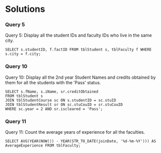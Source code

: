 # Solutions 

### Query 5

Query 5: Display all the student IDs and faculty IDs who live in the same city.
```
SELECT s.studentID, f.factID FROM tblStudent s, tblFaculty f WHERE s.city = f.city;
```

### Query 10

Query 10: Display all the 2nd year Student Names and credits obtained by them for all the students with the 'Pass' status.

```
SELECT s.fName, s.iName, sr.creditObtained
FROM tblStudent s
JOIN tblStudentCourse sc ON s.studentID = sc.stuID
JOIN tblStudentResult sr ON sc.stuCouID = sr.stuCouID
WHERE sc.year = 2 AND sr.iscleared = 'Pass';
```

### Query 11

Query 11: Count the average years of experience for all the faculties.

```
SELECT AVG(YEAR(NOW()) - YEAR(STR_TO_DATE(joinDate, '%d-%m-%Y'))) AS AverageExperience FROM tblFaculty;
```
